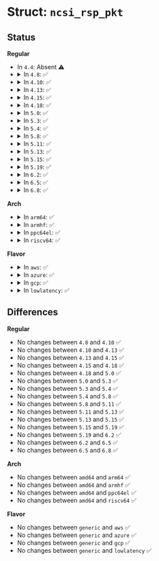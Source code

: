 # Struct: <code>ncsi_rsp_pkt</code>

## Status
<b>Regular</b>
<ul>
<li>
In <code>4.4</code>: Absent ⚠️
</li>
<li>
<details>
<summary>In <code>4.8</code>: ✅</summary>

```c
struct ncsi_rsp_pkt {
    struct ncsi_rsp_pkt_hdr rsp;
    __be32 checksum;
    unsigned char pad[22];
};
```
</details>
</li>
<li>
<details>
<summary>In <code>4.10</code>: ✅</summary>

```c
struct ncsi_rsp_pkt {
    struct ncsi_rsp_pkt_hdr rsp;
    __be32 checksum;
    unsigned char pad[22];
};
```
</details>
</li>
<li>
<details>
<summary>In <code>4.13</code>: ✅</summary>

```c
struct ncsi_rsp_pkt {
    struct ncsi_rsp_pkt_hdr rsp;
    __be32 checksum;
    unsigned char pad[22];
};
```
</details>
</li>
<li>
<details>
<summary>In <code>4.15</code>: ✅</summary>

```c
struct ncsi_rsp_pkt {
    struct ncsi_rsp_pkt_hdr rsp;
    __be32 checksum;
    unsigned char pad[22];
};
```
</details>
</li>
<li>
<details>
<summary>In <code>4.18</code>: ✅</summary>

```c
struct ncsi_rsp_pkt {
    struct ncsi_rsp_pkt_hdr rsp;
    __be32 checksum;
    unsigned char pad[22];
};
```
</details>
</li>
<li>
<details>
<summary>In <code>5.0</code>: ✅</summary>

```c
struct ncsi_rsp_pkt {
    struct ncsi_rsp_pkt_hdr rsp;
    __be32 checksum;
    unsigned char pad[22];
};
```
</details>
</li>
<li>
<details>
<summary>In <code>5.3</code>: ✅</summary>

```c
struct ncsi_rsp_pkt {
    struct ncsi_rsp_pkt_hdr rsp;
    __be32 checksum;
    unsigned char pad[22];
};
```
</details>
</li>
<li>
<details>
<summary>In <code>5.4</code>: ✅</summary>

```c
struct ncsi_rsp_pkt {
    struct ncsi_rsp_pkt_hdr rsp;
    __be32 checksum;
    unsigned char pad[22];
};
```
</details>
</li>
<li>
<details>
<summary>In <code>5.8</code>: ✅</summary>

```c
struct ncsi_rsp_pkt {
    struct ncsi_rsp_pkt_hdr rsp;
    __be32 checksum;
    unsigned char pad[22];
};
```
</details>
</li>
<li>
<details>
<summary>In <code>5.11</code>: ✅</summary>

```c
struct ncsi_rsp_pkt {
    struct ncsi_rsp_pkt_hdr rsp;
    __be32 checksum;
    unsigned char pad[22];
};
```
</details>
</li>
<li>
<details>
<summary>In <code>5.13</code>: ✅</summary>

```c
struct ncsi_rsp_pkt {
    struct ncsi_rsp_pkt_hdr rsp;
    __be32 checksum;
    unsigned char pad[22];
};
```
</details>
</li>
<li>
<details>
<summary>In <code>5.15</code>: ✅</summary>

```c
struct ncsi_rsp_pkt {
    struct ncsi_rsp_pkt_hdr rsp;
    __be32 checksum;
    unsigned char pad[22];
};
```
</details>
</li>
<li>
<details>
<summary>In <code>5.19</code>: ✅</summary>

```c
struct ncsi_rsp_pkt {
    struct ncsi_rsp_pkt_hdr rsp;
    __be32 checksum;
    unsigned char pad[22];
};
```
</details>
</li>
<li>
<details>
<summary>In <code>6.2</code>: ✅</summary>

```c
struct ncsi_rsp_pkt {
    struct ncsi_rsp_pkt_hdr rsp;
    __be32 checksum;
    unsigned char pad[22];
};
```
</details>
</li>
<li>
<details>
<summary>In <code>6.5</code>: ✅</summary>

```c
struct ncsi_rsp_pkt {
    struct ncsi_rsp_pkt_hdr rsp;
    __be32 checksum;
    unsigned char pad[22];
};
```
</details>
</li>
<li>
<details>
<summary>In <code>6.8</code>: ✅</summary>

```c
struct ncsi_rsp_pkt {
    struct ncsi_rsp_pkt_hdr rsp;
    __be32 checksum;
    unsigned char pad[22];
};
```
</details>
</li>
</ul>
<b>Arch</b>
<ul>
<li>
<details>
<summary>In <code>arm64</code>: ✅</summary>

```c
struct ncsi_rsp_pkt {
    struct ncsi_rsp_pkt_hdr rsp;
    __be32 checksum;
    unsigned char pad[22];
};
```
</details>
</li>
<li>
<details>
<summary>In <code>armhf</code>: ✅</summary>

```c
struct ncsi_rsp_pkt {
    struct ncsi_rsp_pkt_hdr rsp;
    __be32 checksum;
    unsigned char pad[22];
};
```
</details>
</li>
<li>
<details>
<summary>In <code>ppc64el</code>: ✅</summary>

```c
struct ncsi_rsp_pkt {
    struct ncsi_rsp_pkt_hdr rsp;
    __be32 checksum;
    unsigned char pad[22];
};
```
</details>
</li>
<li>
<details>
<summary>In <code>riscv64</code>: ✅</summary>

```c
struct ncsi_rsp_pkt {
    struct ncsi_rsp_pkt_hdr rsp;
    __be32 checksum;
    unsigned char pad[22];
};
```
</details>
</li>
</ul>
<b>Flavor</b>
<ul>
<li>
<details>
<summary>In <code>aws</code>: ✅</summary>

```c
struct ncsi_rsp_pkt {
    struct ncsi_rsp_pkt_hdr rsp;
    __be32 checksum;
    unsigned char pad[22];
};
```
</details>
</li>
<li>
<details>
<summary>In <code>azure</code>: ✅</summary>

```c
struct ncsi_rsp_pkt {
    struct ncsi_rsp_pkt_hdr rsp;
    __be32 checksum;
    unsigned char pad[22];
};
```
</details>
</li>
<li>
<details>
<summary>In <code>gcp</code>: ✅</summary>

```c
struct ncsi_rsp_pkt {
    struct ncsi_rsp_pkt_hdr rsp;
    __be32 checksum;
    unsigned char pad[22];
};
```
</details>
</li>
<li>
<details>
<summary>In <code>lowlatency</code>: ✅</summary>

```c
struct ncsi_rsp_pkt {
    struct ncsi_rsp_pkt_hdr rsp;
    __be32 checksum;
    unsigned char pad[22];
};
```
</details>
</li>
</ul>

## Differences
<b>Regular</b>
<ul>
<li>
No changes between <code>4.8</code> and <code>4.10</code> ✅
</li>
<li>
No changes between <code>4.10</code> and <code>4.13</code> ✅
</li>
<li>
No changes between <code>4.13</code> and <code>4.15</code> ✅
</li>
<li>
No changes between <code>4.15</code> and <code>4.18</code> ✅
</li>
<li>
No changes between <code>4.18</code> and <code>5.0</code> ✅
</li>
<li>
No changes between <code>5.0</code> and <code>5.3</code> ✅
</li>
<li>
No changes between <code>5.3</code> and <code>5.4</code> ✅
</li>
<li>
No changes between <code>5.4</code> and <code>5.8</code> ✅
</li>
<li>
No changes between <code>5.8</code> and <code>5.11</code> ✅
</li>
<li>
No changes between <code>5.11</code> and <code>5.13</code> ✅
</li>
<li>
No changes between <code>5.13</code> and <code>5.15</code> ✅
</li>
<li>
No changes between <code>5.15</code> and <code>5.19</code> ✅
</li>
<li>
No changes between <code>5.19</code> and <code>6.2</code> ✅
</li>
<li>
No changes between <code>6.2</code> and <code>6.5</code> ✅
</li>
<li>
No changes between <code>6.5</code> and <code>6.8</code> ✅
</li>
</ul>
<b>Arch</b>
<ul>
<li>
No changes between <code>amd64</code> and <code>arm64</code> ✅
</li>
<li>
No changes between <code>amd64</code> and <code>armhf</code> ✅
</li>
<li>
No changes between <code>amd64</code> and <code>ppc64el</code> ✅
</li>
<li>
No changes between <code>amd64</code> and <code>riscv64</code> ✅
</li>
</ul>
<b>Flavor</b>
<ul>
<li>
No changes between <code>generic</code> and <code>aws</code> ✅
</li>
<li>
No changes between <code>generic</code> and <code>azure</code> ✅
</li>
<li>
No changes between <code>generic</code> and <code>gcp</code> ✅
</li>
<li>
No changes between <code>generic</code> and <code>lowlatency</code> ✅
</li>
</ul>
